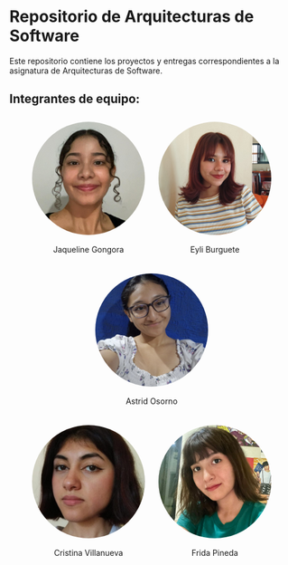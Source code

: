 # Repositorio de Arquitecturas de Software

Este repositorio contiene los proyectos y entregas correspondientes a la asignatura de Arquitecturas de Software.

## Integrantes de equipo:

<div align="center">

  <div style="display: inline-block; text-align: center; margin: 10px;">
    <img src="integrantes/jaqui.jpeg" width="200" style= "border-radius: 50%" />
    <p>Jaqueline Gongora</p>
  </div>

  <div style="display: inline-block; text-align: center; margin: 10px;">
    <img src="integrantes/eyli.jpeg" width="200" style= "border-radius: 50%" />
    <p>Eyli Burguete</p>
  </div>

  <div style="display: inline-block; text-align: center; margin: 10px;">
    <img src="integrantes/astrid.jpeg" width="200" style= "border-radius: 50%" />
    <p>Astrid Osorno</p>
  </div>

</div>

<div align="center">

  <div style="display: inline-block; text-align: center; margin: 10px;">
    <img src="integrantes/cris.jpeg" width="200" style= "border-radius: 50%" />
    <p>Cristina Villanueva</p>
  </div>

  <div style="display: inline-block; text-align: center; margin: 10px;">
    <img src="integrantes/fri.jpeg" width="200" style= "border-radius: 50%" />
    <p>Frida Pineda</p>
  </div>

</div>